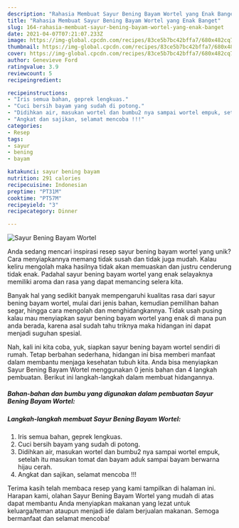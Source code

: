 ```yaml
---
description: "Rahasia Membuat Sayur Bening Bayam Wortel yang Enak Banget"
title: "Rahasia Membuat Sayur Bening Bayam Wortel yang Enak Banget"
slug: 164-rahasia-membuat-sayur-bening-bayam-wortel-yang-enak-banget
date: 2021-04-07T07:21:07.233Z
image: https://img-global.cpcdn.com/recipes/83ce5b7bc42bffa7/680x482cq70/sayur-bening-bayam-wortel-foto-resep-utama.jpg
thumbnail: https://img-global.cpcdn.com/recipes/83ce5b7bc42bffa7/680x482cq70/sayur-bening-bayam-wortel-foto-resep-utama.jpg
cover: https://img-global.cpcdn.com/recipes/83ce5b7bc42bffa7/680x482cq70/sayur-bening-bayam-wortel-foto-resep-utama.jpg
author: Genevieve Ford
ratingvalue: 3.9
reviewcount: 5
recipeingredient:

recipeinstructions:
- "Iris semua bahan, geprek lengkuas."
- "Cuci bersih bayam yang sudah di potong."
- "Didihkan air, masukan wortel dan bumbu2 nya sampai wortel empuk, setelah itu masukan tomat dan bayam aduk sampai bayam berwarna hijau cerah."
- "Angkat dan sajikan, selamat mencoba !!!"
categories:
- Resep
tags:
- sayur
- bening
- bayam

katakunci: sayur bening bayam 
nutrition: 291 calories
recipecuisine: Indonesian
preptime: "PT31M"
cooktime: "PT57M"
recipeyield: "3"
recipecategory: Dinner

---
```



![Sayur Bening Bayam Wortel](https://img-global.cpcdn.com/recipes/83ce5b7bc42bffa7/680x482cq70/sayur-bening-bayam-wortel-foto-resep-utama.jpg)

Anda sedang mencari inspirasi resep sayur bening bayam wortel yang unik? Cara menyiapkannya memang tidak susah dan tidak juga mudah. Kalau keliru mengolah maka hasilnya tidak akan memuaskan dan justru cenderung tidak enak. Padahal sayur bening bayam wortel yang enak selayaknya memiliki aroma dan rasa yang dapat memancing selera kita.

Banyak hal yang sedikit banyak mempengaruhi kualitas rasa dari sayur bening bayam wortel, mulai dari jenis bahan, kemudian pemilihan bahan segar, hingga cara mengolah dan menghidangkannya. Tidak usah pusing kalau mau menyiapkan sayur bening bayam wortel yang enak di mana pun anda berada, karena asal sudah tahu triknya maka hidangan ini dapat menjadi suguhan spesial.




Nah, kali ini kita coba, yuk, siapkan sayur bening bayam wortel sendiri di rumah. Tetap berbahan sederhana, hidangan ini bisa memberi manfaat dalam membantu menjaga kesehatan tubuh kita. Anda bisa menyiapkan Sayur Bening Bayam Wortel menggunakan 0 jenis bahan dan 4 langkah pembuatan. Berikut ini langkah-langkah dalam membuat hidangannya.

<!--inarticleads1-->

##### Bahan-bahan dan bumbu yang digunakan dalam pembuatan Sayur Bening Bayam Wortel:





<!--inarticleads2-->

##### Langkah-langkah membuat Sayur Bening Bayam Wortel:

1. Iris semua bahan, geprek lengkuas.
1. Cuci bersih bayam yang sudah di potong.
1. Didihkan air, masukan wortel dan bumbu2 nya sampai wortel empuk, setelah itu masukan tomat dan bayam aduk sampai bayam berwarna hijau cerah.
1. Angkat dan sajikan, selamat mencoba !!!




Terima kasih telah membaca resep yang kami tampilkan di halaman ini. Harapan kami, olahan Sayur Bening Bayam Wortel yang mudah di atas dapat membantu Anda menyiapkan makanan yang lezat untuk keluarga/teman ataupun menjadi ide dalam berjualan makanan. Semoga bermanfaat dan selamat mencoba!
